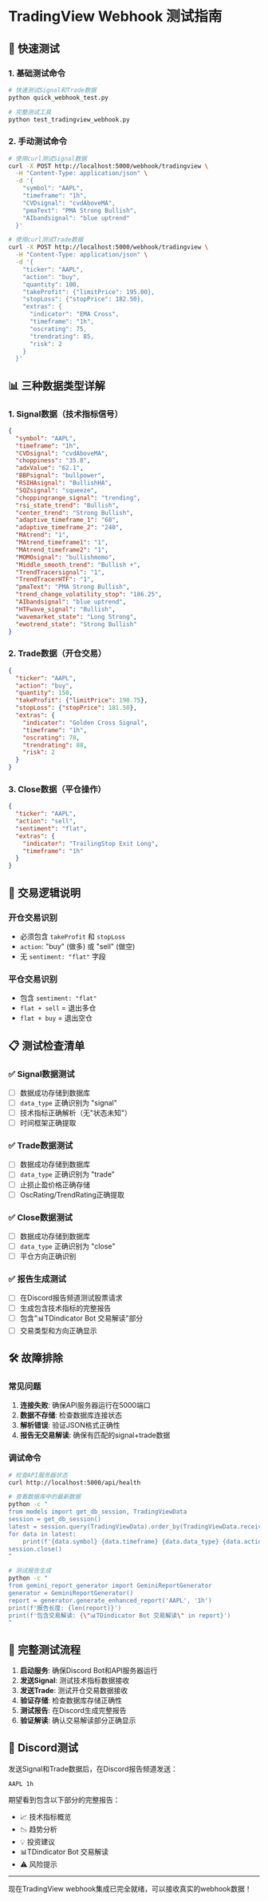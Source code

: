 # TradingView Webhook 测试指南

## 🚀 快速测试

### 1. 基础测试命令
```bash
# 快速测试Signal和Trade数据
python quick_webhook_test.py

# 完整测试工具
python test_tradingview_webhook.py
```

### 2. 手动测试命令
```bash
# 使用curl测试Signal数据
curl -X POST http://localhost:5000/webhook/tradingview \
  -H "Content-Type: application/json" \
  -d '{
    "symbol": "AAPL",
    "timeframe": "1h",
    "CVDsignal": "cvdAboveMA",
    "pmaText": "PMA Strong Bullish",
    "AIbandsignal": "blue uptrend"
  }'

# 使用curl测试Trade数据
curl -X POST http://localhost:5000/webhook/tradingview \
  -H "Content-Type: application/json" \
  -d '{
    "ticker": "AAPL",
    "action": "buy",
    "quantity": 100,
    "takeProfit": {"limitPrice": 195.00},
    "stopLoss": {"stopPrice": 182.50},
    "extras": {
      "indicator": "EMA Cross",
      "timeframe": "1h",
      "oscrating": 75,
      "trendrating": 85,
      "risk": 2
    }
  }'
```

## 📊 三种数据类型详解

### 1. Signal数据（技术指标信号）
```json
{
  "symbol": "AAPL",
  "timeframe": "1h",
  "CVDsignal": "cvdAboveMA",
  "choppiness": "35.8",
  "adxValue": "62.1",
  "BBPsignal": "bullpower",
  "RSIHAsignal": "BullishHA",
  "SQZsignal": "squeeze",
  "choppingrange_signal": "trending",
  "rsi_state_trend": "Bullish",
  "center_trend": "Strong Bullish",
  "adaptive_timeframe_1": "60",
  "adaptive_timeframe_2": "240",
  "MAtrend": "1",
  "MAtrend_timeframe1": "1",
  "MAtrend_timeframe2": "1",
  "MOMOsignal": "bullishmomo",
  "Middle_smooth_trend": "Bullish +",
  "TrendTracersignal": "1",
  "TrendTracerHTF": "1",
  "pmaText": "PMA Strong Bullish",
  "trend_change_volatility_stop": "186.25",
  "AIbandsignal": "blue uptrend",
  "HTFwave_signal": "Bullish",
  "wavemarket_state": "Long Strong",
  "ewotrend_state": "Strong Bullish"
}
```

### 2. Trade数据（开仓交易）
```json
{
  "ticker": "AAPL",
  "action": "buy",
  "quantity": 150,
  "takeProfit": {"limitPrice": 198.75},
  "stopLoss": {"stopPrice": 181.50},
  "extras": {
    "indicator": "Golden Cross Signal",
    "timeframe": "1h",
    "oscrating": 78,
    "trendrating": 88,
    "risk": 2
  }
}
```

### 3. Close数据（平仓操作）
```json
{
  "ticker": "AAPL",
  "action": "sell",
  "sentiment": "flat",
  "extras": {
    "indicator": "TrailingStop Exit Long",
    "timeframe": "1h"
  }
}
```

## 🔄 交易逻辑说明

### 开仓交易识别
- 必须包含 `takeProfit` 和 `stopLoss`
- `action`: "buy" (做多) 或 "sell" (做空)
- 无 `sentiment: "flat"` 字段

### 平仓交易识别
- 包含 `sentiment: "flat"`
- `flat + sell` = 退出多仓
- `flat + buy` = 退出空仓

## 📋 测试检查清单

### ✅ Signal数据测试
- [ ] 数据成功存储到数据库
- [ ] `data_type` 正确识别为 "signal"
- [ ] 技术指标正确解析（无"状态未知"）
- [ ] 时间框架正确提取

### ✅ Trade数据测试
- [ ] 数据成功存储到数据库
- [ ] `data_type` 正确识别为 "trade"
- [ ] 止损止盈价格正确存储
- [ ] OscRating/TrendRating正确提取

### ✅ Close数据测试
- [ ] 数据成功存储到数据库
- [ ] `data_type` 正确识别为 "close"
- [ ] 平仓方向正确识别

### ✅ 报告生成测试
- [ ] 在Discord报告频道测试股票请求
- [ ] 生成包含技术指标的完整报告
- [ ] 包含"📊TDindicator Bot 交易解读"部分
- [ ] 交易类型和方向正确显示

## 🛠️ 故障排除

### 常见问题
1. **连接失败**: 确保API服务器运行在5000端口
2. **数据不存储**: 检查数据库连接状态
3. **解析错误**: 验证JSON格式正确性
4. **报告无交易解读**: 确保有匹配的signal+trade数据

### 调试命令
```bash
# 检查API服务器状态
curl http://localhost:5000/api/health

# 查看数据库中的最新数据
python -c "
from models import get_db_session, TradingViewData
session = get_db_session()
latest = session.query(TradingViewData).order_by(TradingViewData.received_at.desc()).limit(5).all()
for data in latest:
    print(f'{data.symbol} {data.timeframe} {data.data_type} {data.action}')
session.close()
"

# 测试报告生成
python -c "
from gemini_report_generator import GeminiReportGenerator
generator = GeminiReportGenerator()
report = generator.generate_enhanced_report('AAPL', '1h')
print(f'报告长度: {len(report)}')
print(f'包含交易解读: {\"📊TDindicator Bot 交易解读\" in report}')
"
```

## 🎯 完整测试流程

1. **启动服务**: 确保Discord Bot和API服务器运行
2. **发送Signal**: 测试技术指标数据接收
3. **发送Trade**: 测试开仓交易数据接收
4. **验证存储**: 检查数据库存储正确性
5. **测试报告**: 在Discord生成完整报告
6. **验证解读**: 确认交易解读部分正确显示

## 📱 Discord测试

发送Signal和Trade数据后，在Discord报告频道发送：
```
AAPL 1h
```

期望看到包含以下部分的完整报告：
- 📈 技术指标概览
- 📉 趋势分析
- 💡 投资建议
- 📊TDindicator Bot 交易解读
- ⚠️ 风险提示

---

现在TradingView webhook集成已完全就绪，可以接收真实的webhook数据！